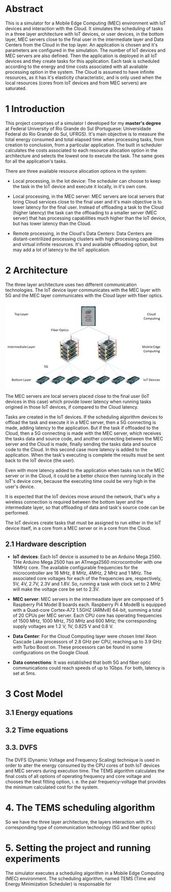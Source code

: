 # Abstract
This is a simulator for a Mobile Edge Computing (MEC) environment with IoT devices and interaction with the Cloud. It simulates the scheduling of tasks in a three layer architecture with IoT devices, or user devices, in the bottom layer, MEC servers close to the final user in the intermediate layer and Data Centers from the Cloud in the top layer. An application is chosen and it's parameters are configured in the simulation. The number of IoT devices and MEC servers are also defined. Then the application is deployed in all IoT devices and they create tasks for this application. Each task is scheduled according to the energy and time costs associated with all avaliable processing option in the system. The Cloud is assumed to have infinite resources, as it has it's elasticity characteristic, and is only used when the local resources (cores from IoT devices and from MEC servers) are saturated.

# 1 Introduction

This project comprises of a simulator I developed for my **master's degree** at Federal University of Rio Grande do Sul (Portuguese: Universidade Federal do Rio Grande do Sul, UFRGS). It's main objective is to measure the total energy consumed and total elapsed time when processing tasks, from creation to conclusion, from a particular application. The built in scheduler calculates the costs associated to each resource allocation option in the architecture and selects the lowest one to execute the task. The same goes for all the application's tasks.

There are three available resource allocation options in the system:
* Local processing, in the Iot device: The scheduler can choose to keep the task in the IoT device and execute it locally, in it's own core.

* Local processing, in the MEC server: MEC servers are local servers that bring Cloud services close to the final user and it's main objective is to lower latency for the final user. Instead of offloading a task to the Cloud (higher latency) the task can the offloading to a smaller server (MEC server) that has processing capabilities much higher than the IoT device, but has lower latency than the Cloud. 

* Remote processing, in the Cloud's Data Centers: Data Centers are distant-centrilized processing clusters with high procesisng capabilities and virtual infinite resources. It's and available offloading option, but may add a lot of latency to the IoT application.

# 2 Architecture

The three layer architecture uses two different communication technologies. The IoT device layer communicates with the MEC layer with 5G and the MEC layer communicates with the Cloud layer with fiber optics.

![Architecture of the system](images/architecture.png)

The MEC servers are local servers placed close to the final user (IoT devices in this case) which provide lower latency when running tasks origined in those IoT devices, if compared to the Cloud latency. 

Tasks are created in the IoT devices. If the scheduling algorithm devices to offload the task and execute it in a MEC server, then a 5G connecting is made, adding latency to the application. But if the task if offloaded to the Cloud, then a 5G connecting is made with the MEC server, which receives the tasks data and source code, and another connecting between the MEC server and the Cloud is made, finally sending the tasks data and source code to the Cloud. In this second case more latency is added to the application. When the task's executing is complete the results must be sent back to the IoT device (the user).

Even with more latency added to the application when tasks run in the MEC server or in the Cloud, it could be a better choice then running locally in the IoT's device core, because the executing time could be very high in the user's device. 

It is expected that the IoT devices move around the network, that's why a wireless connection is required between the bottom layer and the intermediate layer, so that offloading of data and task's source code can be performed.

The IoT devices create tasks that must be assigned to run either in the IoT device itself, in a core from a MEC server or in a core from the Cloud.

## 2.1 Hardware description

* **IoT devices**: Each IoT device is assumed to be an Arduino Mega 2560. THe Arduino Mega 2500 has an ATmega2560 microcontroller with one 16MHz core. The available configurable frequencies for the microcontroller are 16 MHz, 8 MHz, 4MHz, 2 MHz and 1 MHz. The associated core voltages for each of the frequencies are, respectively, 5V, 4V, 2.7V, 2.3V and 1.8V. So, running a task with clock set to 2 MHz will make the voltage core be set to 2.3V.

* **MEC server**: MEC servers in the intermeadiate layer are composed of 5 Raspberry Pi4 Model B boards each. Raspberry Pi 4 ModelB is  equipped with a Quad-core Cortex-A72 1.5GHZ (ARMv8) 64-bit, summing a total of 20 CPUs per MEC server. Each CPU core has operating frequencies of 1500 MHz, 1000 MHz, 750 MHz and 600 MHz; the corresponding supply voltages are 1.2 V, 1V, 0.825 V and 0.8 V.

* **Data Center**: For the Cloud Computing layer were chosen Intel Xeon Cascade Lake processors of 2.8 GHz per CPU, reaching up to 3.9 GHz with Turbo Boost on. These processors can be found in some configurations on the Google Cloud.

* **Data connections**: It was established that both 5G and fiber optic communications could reach speeds of up to 1Gbps. For both, latency is set at 5ms.

# 3 Cost Model

## 3.1 Energy equations

## 3.2 Time equations

## 3.3. DVFS
The DVFS (Dynamic Voltage and Frequency Scaling) technique is used in order to alter the energy consumed by the CPU cores of both IoT devices and MEC servers during execution time. The TEMS algorithm calculates the final costs of all options of operating frequency and core voltage and chooses the best fitting option, i. e. the pair frequency-voltage that provides the minimum calculated cost for the system.

# 4. The TEMS scheduling algorithm
So we have the three layer architecture, the layers interaction with it's corresponding type of communication technology (5G and fiber optics) 

# 5. Setting the project and running experiments
The simulator executes a scheduling algorithm in a Mobile Edge Computing (MEC) environment. The scheduling algorithm, named TEMS (Time and Energy Minimization Scheduler) is responsable for 

